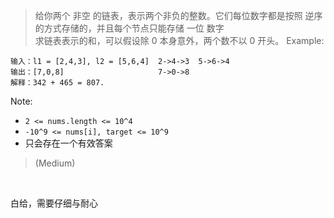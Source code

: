 <!-- prettier-ignore-start -->

> 给你两个 非空 的链表，表示两个非负的整数。它们每位数字都是按照 逆序 的方式存储的，并且每个节点只能存储 一位 数字 <br>
> 求链表表示的和，可以假设除 0 本身意外，两个数不以 0 开头。
> Example:
```
输入：l1 = [2,4,3], l2 = [5,6,4]  2->4->3  5->6->4
输出：[7,0,8]                     7->0->8
解释：342 + 465 = 807.
```
Note:
>
-   `2 <= nums.length <= 10^4`
-   `-10^9 <= nums[i], target <= 10^9`
-   只会存在一个有效答案
>
> (Medium)

<!-- prettier-ignore-end -->

<br>

白给，需要仔细与耐心
